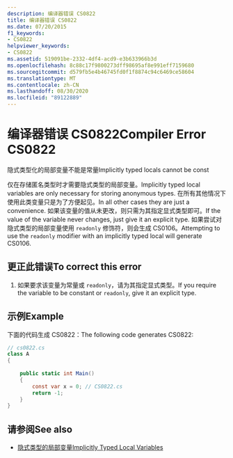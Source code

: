 ```yaml
---
description: 编译器错误 CS0822
title: 编译器错误 CS0822
ms.date: 07/20/2015
f1_keywords:
- CS0822
helpviewer_keywords:
- CS0822
ms.assetid: 519091be-2332-4df4-acd9-e3b633966b3d
ms.openlocfilehash: 8c88c17f9800273dff98695af8e991eff7159680
ms.sourcegitcommit: d579fb5e4b46745fd0f1f8874c94c6469ce58604
ms.translationtype: MT
ms.contentlocale: zh-CN
ms.lasthandoff: 08/30/2020
ms.locfileid: "89122889"
---
```

# <a name="compiler-error-cs0822"></a><span data-ttu-id="b12d7-103">编译器错误 CS0822</span><span class="sxs-lookup"><span data-stu-id="b12d7-103">Compiler Error CS0822</span></span>
<span data-ttu-id="b12d7-104">隐式类型化的局部变量不能是常量</span><span class="sxs-lookup"><span data-stu-id="b12d7-104">Implicitly typed locals cannot be const</span></span>  
  
 <span data-ttu-id="b12d7-105">仅在存储匿名类型时才需要隐式类型的局部变量。</span><span class="sxs-lookup"><span data-stu-id="b12d7-105">Implicitly typed local variables are only necessary for storing anonymous types.</span></span> <span data-ttu-id="b12d7-106">在所有其他情况下使用此类变量只是为了方便起见。</span><span class="sxs-lookup"><span data-stu-id="b12d7-106">In all other cases they are just a convenience.</span></span> <span data-ttu-id="b12d7-107">如果该变量的值从未更改，则只需为其指定显式类型即可。</span><span class="sxs-lookup"><span data-stu-id="b12d7-107">If the value of the variable never changes, just give it an explicit type.</span></span> <span data-ttu-id="b12d7-108">如果尝试对隐式类型的局部变量使用 `readonly` 修饰符，则会生成 CS0106。</span><span class="sxs-lookup"><span data-stu-id="b12d7-108">Attempting to use the `readonly` modifier with an implicitly typed local will generate CS0106.</span></span>  
  
## <a name="to-correct-this-error"></a><span data-ttu-id="b12d7-109">更正此错误</span><span class="sxs-lookup"><span data-stu-id="b12d7-109">To correct this error</span></span>  
  
1. <span data-ttu-id="b12d7-110">如果要求该变量为常量或 `readonly`，请为其指定显式类型。</span><span class="sxs-lookup"><span data-stu-id="b12d7-110">If you require the variable to be constant or `readonly`, give it an explicit type.</span></span>  
  
## <a name="example"></a><span data-ttu-id="b12d7-111">示例</span><span class="sxs-lookup"><span data-stu-id="b12d7-111">Example</span></span>  
 <span data-ttu-id="b12d7-112">下面的代码生成 CS0822：</span><span class="sxs-lookup"><span data-stu-id="b12d7-112">The following code generates CS0822:</span></span>  
  
```csharp  
// cs0822.cs  
class A  
{  
  
    public static int Main()  
    {  
        const var x = 0; // CS0822.cs  
        return -1;  
    }  
}  
```  
  
## <a name="see-also"></a><span data-ttu-id="b12d7-113">请参阅</span><span class="sxs-lookup"><span data-stu-id="b12d7-113">See also</span></span>

- [<span data-ttu-id="b12d7-114">隐式类型的局部变量</span><span class="sxs-lookup"><span data-stu-id="b12d7-114">Implicitly Typed Local Variables</span></span>](../programming-guide/classes-and-structs/implicitly-typed-local-variables.md)
